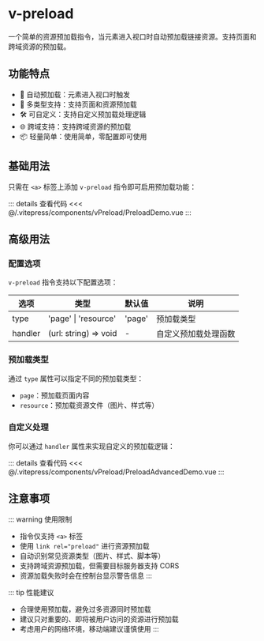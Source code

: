 # v-preload

一个简单的资源预加载指令，当元素进入视口时自动预加载链接资源。支持页面和跨域资源的预加载。

## 功能特点

- 🚀 自动预加载：元素进入视口时触发
- 🔗 多类型支持：支持页面和资源预加载
- 🛠 可自定义：支持自定义预加载处理逻辑
- 🌐 跨域支持：支持跨域资源的预加载
- 📦 轻量简单：使用简单，零配置即可使用

## 基础用法

只需在 `<a>` 标签上添加 `v-preload` 指令即可启用预加载功能：

<PreloadDemo />

::: details 查看代码
<<< @/.vitepress/components/vPreload/PreloadDemo.vue
:::

## 高级用法

### 配置选项

`v-preload` 指令支持以下配置选项：

| 选项 | 类型 | 默认值 | 说明 |
|------|------|--------|------|
| type | 'page' \| 'resource' | 'page' | 预加载类型 |
| handler | (url: string) => void | - | 自定义预加载处理函数 |

### 预加载类型

通过 `type` 属性可以指定不同的预加载类型：

- `page`：预加载页面内容
- `resource`：预加载资源文件（图片、样式等）

### 自定义处理

你可以通过 `handler` 属性来实现自定义的预加载逻辑：

<PreloadAdvancedDemo />

::: details 查看代码
<<< @/.vitepress/components/vPreload/PreloadAdvancedDemo.vue
:::

## 注意事项

::: warning 使用限制
- 指令仅支持 `<a>` 标签
- 使用 `link rel="preload"` 进行资源预加载
- 自动识别常见资源类型（图片、样式、脚本等）
- 支持跨域资源预加载，但需要目标服务器支持 CORS
- 资源加载失败时会在控制台显示警告信息
:::

::: tip 性能建议
- 合理使用预加载，避免过多资源同时预加载
- 建议只对重要的、即将被用户访问的资源进行预加载
- 考虑用户的网络环境，移动端建议谨慎使用
:::

<script setup>
import PreloadDemo from '../.vitepress/components/vPreload/PreloadDemo.vue'
import PreloadAdvancedDemo from '../.vitepress/components/vPreload/PreloadAdvancedDemo.vue'
</script>
